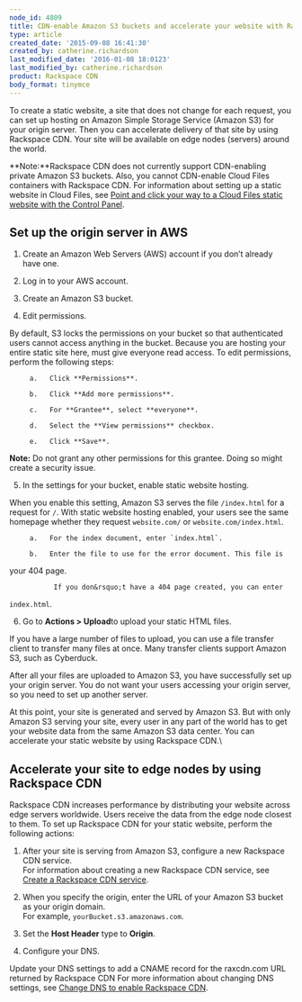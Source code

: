 ```yaml
---
node_id: 4809
title: CDN-enable Amazon S3 buckets and accelerate your website with Rackspace CDN
type: article
created_date: '2015-09-08 16:41:30'
created_by: catherine.richardson
last_modified_date: '2016-01-08 18:0123'
last_modified_by: catherine.richardson
product: Rackspace CDN
body_format: tinymce
---
```


To create a static website, a site that does not change for each
request, you can set up hosting on Amazon Simple Storage Service (Amazon
S3) for your origin server. Then you can accelerate delivery of that
site by using Rackspace CDN. Your site will be available on edge nodes
(servers) around the world.

**Note:**Rackspace CDN does not currently support CDN-enabling private
Amazon S3 buckets. Also, you cannot CDN-enable Cloud Files containers
with Rackspace CDN.  For information about setting up a static website
in Cloud Files, see [Point and click your way to a Cloud Files static
website with the Control
Panel](http://www.rackspace.com/blog/point-and-click-your-way-to-a-cloud-files-static-website-with-the-control-panel/).

Set up the origin server in AWS
-------------------------------

1.   Create an Amazon Web Servers (AWS) account if you don&rsquo;t already
have one.

2.   Log in to your AWS account.

3.   Create an Amazon S3 bucket.

4.   Edit permissions.

By default, S3 locks the permissions on your bucket so that
authenticated users cannot access anything in the bucket. Because you
are hosting your entire static site here, must give everyone read
access. To edit permissions, perform the following steps:

         a.   Click **Permissions**.

         b.   Click **Add more permissions**.

         c.   For **Grantee**, select **everyone**.

         d.   Select the **View permissions** checkbox.

         e.   Click **Save**.

**Note:** Do not grant any other permissions for this grantee. Doing so
might create a security issue.

5.   In the settings for your bucket, enable static website hosting.

When you enable this setting, Amazon S3 serves the file `/index.html`
for a request for `/`. With static website hosting enabled, your users
see the same homepage whether they request `website.com/` or
`website.com/index.html`.

         a.   For the index document, enter `index.html`.

         b.   Enter the file to use for the error document. This file is
your 404 page.

               If you don&rsquo;t have a 404 page created, you can enter
`index.html`.

6.   Go to **Actions \> Upload**to upload your static HTML files.

If you have a large number of files to upload, you can use a file
transfer client to transfer many files at once. Many transfer clients
support Amazon S3, such as Cyberduck.

After all your files are uploaded to Amazon S3, you have successfully
set up your origin server. You do not want your users accessing your
origin server, so you need to set up another server.

At this point, your site is generated and served by Amazon S3. But with
only Amazon S3 serving your site, every user in any part of the world
has to get your website data from the same Amazon S3 data center. You
can accelerate your static website by using Rackspace CDN.\
  

Accelerate your site to edge nodes by using Rackspace CDN
---------------------------------------------------------

Rackspace CDN increases performance by distributing your website across
edge servers worldwide. Users receive the data from the edge node
closest to them. To set up Rackspace CDN for your static website,
perform the following actions:

1.   After your site is serving from Amazon S3, configure a new
Rackspace CDN service.\
       For information about creating a new Rackspace CDN service, see
[Create a Rackspace CDN
service](http://www.rackspace.com/knowledge_center/article/create-a-rackspace-cdn-service).

2.   When you specify the origin, enter the URL of your Amazon S3 bucket
as your origin domain.  \
       For example, `yourBucket.s3.amazonaws.com`.

3.   Set the **Host Header** type to **Origin**.

4.   Configure your DNS.

Update your DNS settings to add a CNAME record for the raxcdn.com URL
returned by Rackspace CDN For more information about changing DNS
settings, see [Change DNS to enable Rackspace
CDN](http://www.rackspace.com/knowledge_center/article/change-dns-to-enable-rackspace-cdn).

